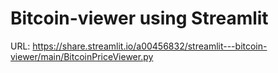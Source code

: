 # Bitcoin-viewer using Streamlit

URL: https://share.streamlit.io/a00456832/streamlit---bitcoin-viewer/main/BitcoinPriceViewer.py
